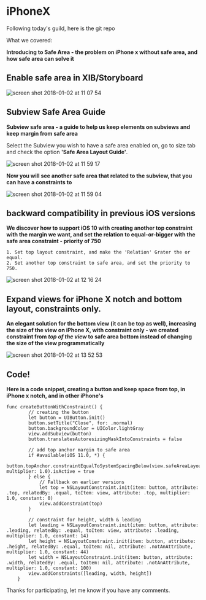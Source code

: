 # iPhoneX

Following today's guild, 
here is the git repo


What we covered:

**Introducing to Safe Area - the problem on iPhone x without safe area, and how safe area can solve it**


## Enable safe area in XIB/Storyboard
![screen shot 2018-01-02 at 11 07 54](https://user-images.githubusercontent.com/6288542/34480097-1a7a27a8-efb3-11e7-9a30-ec7e1815d9e1.png)


## Subview Safe Area Guide

**Subview safe area - a guide to help us keep elements on subviews and keep margin from safe area**


Select the Subview you wish to have a safe area enabled on, go to size tab and check the option **'Safe Area Layout Guide'**.

![screen shot 2018-01-02 at 11 59 17](https://user-images.githubusercontent.com/6288542/34480384-d0ad1944-efb4-11e7-99d8-565e2df53e9d.png)

**Now you will see another safe area that related to the subview, that you can have a constraints to**

![screen shot 2018-01-02 at 11 59 04](https://user-images.githubusercontent.com/6288542/34480605-1cebda60-efb6-11e7-8416-0c0a63aa0a60.png)


## backward compatibility in previous iOS versions 

**We discover how to support iOS 10 with creating another top constraint with the margin we want, and set the relation to equal-or-bigger with the safe area constraint - priority of 750**

```
1. Set top layout constraint, and make the 'Relation' Grater the or equal.
2. Set another top constraint to safe area, and set the priority to 750.
```
![screen shot 2018-01-02 at 12 16 24](https://user-images.githubusercontent.com/6288542/34480816-3f10b204-efb7-11e7-94b5-6e5b496cf5ec.png)


##  Expand views for iPhone X notch and bottom layout, constraints only.

**An elegant solution for the bottom view (it can be top as well), increasing the size of the view on iPhone X, with constraint only - we created constraint from *top of the view* to safe area bottom instead of changing the size of the view programmatically**

![screen shot 2018-01-02 at 13 52 53](https://user-images.githubusercontent.com/6288542/34483133-403dca64-efc5-11e7-98aa-f0ca24c7cb61.png)



## Code!
**Here is a code snippet, creating a button and keep space from top, in iPhone x notch, and in other iPhone's**

```
func createButtonWithConstraint() {
        // creating the button
        let button = UIButton.init()
        button.setTitle("Close", for: .normal)
        button.backgroundColor = UIColor.lightGray
        view.addSubview(button)
        button.translatesAutoresizingMaskIntoConstraints = false
        
        // add top anchor margin to safe area
        if #available(iOS 11.0, *) {
            button.topAnchor.constraintEqualToSystemSpacingBelow(view.safeAreaLayoutGuide.topAnchor, multiplier: 1.0).isActive = true
        } else {
            // Fallback on earlier versions
            let top = NSLayoutConstraint.init(item: button, attribute: .top, relatedBy: .equal, toItem: view, attribute: .top, multiplier: 1.0, constant: 0)
            view.addConstraint(top)
        }
        
        // constraint for height, width & leading
        let leading = NSLayoutConstraint.init(item: button, attribute: .leading, relatedBy: .equal, toItem: view, attribute: .leading, multiplier: 1.0, constant: 14)
        let height = NSLayoutConstraint.init(item: button, attribute: .height, relatedBy: .equal, toItem: nil, attribute: .notAnAttribute, multiplier: 1.0, constant: 44)
        let width = NSLayoutConstraint.init(item: button, attribute: .width, relatedBy: .equal, toItem: nil, attribute: .notAnAttribute, multiplier: 1.0, constant: 100)
        view.addConstraints([leading, width, height])
    }
```


Thanks for participating, let me know if you have any comments.
